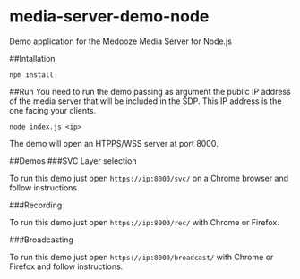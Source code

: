 # media-server-demo-node
Demo application for the Medooze Media Server for Node.js

##Intallation
```
npm install
```

##Run
You need to run the demo passing as argument the public IP address of the media server that will be included in the SDP. This IP address is the one facing your clients.
```
node index.js <ip>
```

The demo will open an HTPPS/WSS server at port 8000. 

##Demos
###SVC Layer selection

To run this demo just open `https://ip:8000/svc/` on a Chrome browser and follow instructions.

###Recording

To run this demo just open `https://ip:8000/rec/` with Chrome or Firefox.

###Broadcasting

To run this demo just open `https://ip:8000/broadcast/` with Chrome or Firefox and follow instructions.



